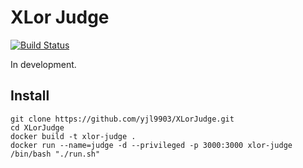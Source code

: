 # XLor Judge

[![Build Status](https://travis-ci.com/yjl9903/XLorJudge.svg?token=yA9RS9wdcppy1BXxiyCQ&branch=master)](https://travis-ci.com/yjl9903/XLorJudge)

In development.

## Install

```
git clone https://github.com/yjl9903/XLorJudge.git
cd XLorJudge
docker build -t xlor-judge .
docker run --name=judge -d --privileged -p 3000:3000 xlor-judge /bin/bash "./run.sh"
```
